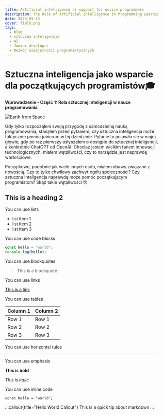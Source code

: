 ```yaml
---
title: Artificial intelligence as support for novice programmers
description: The Role of Artificial Intelligence in Programming Learning
date: 2023-05-23
cover: field.png
tags:
  - blog
  - sztuczna inteligencja
  - AI
  - Junior developer
  - Rozwój umiejętności programistycznych
---
```


# Sztuczna inteligencja jako wsparcie dla początkujących programistów:mortar_board:

**Wprowadzenie - Część 1: Rola sztucznej inteligencji w nauce programowania**

![Earth from Space](/images/blog/heading_ai_for_junior.png)

Gdy tylko rozpocząłem swoją przygodę z samodzielną nauką programowania, stanąłem przed pytaniem, czy sztuczna inteligencja może faktycznie pomóc juniorom w tej dziedzinie. Pytanie to pojawiło się w mojej głowie, gdy po raz pierwszy usłyszałem o dostępie do sztucznej inteligencji, a konkretnie ChatGPT od OpenAI. Chociaż jestem wielkim fanem innowacji technologicznych, miałem wątpliwości, czy to narzędzie jest naprawdę wartościowe.

Początkowo, podobnie jak wiele innych osób, miałem obawy związane z nowością. Czy to tylko chwilowy zachwyt ogółu społeczności? Czy sztuczna inteligencja naprawdę może pomóc początkującym programistom? Skąd takie wątpliwości 😣



## This is a heading 2

You can use lists

- list item 1
- list item 2
- list item 3

You can use code blocks

```js
const hello = "world";
console.log(hello);
```

You can use blockquotes

> This is a blockquote

You can use links

[This is a link](https://www.google.com)

You can use tables

| Column 1 | Column 2 |
| -------- | -------- |
| Row 1    | Row 1    |
| Row 2    | Row 2    |
| Row 3    | Row 3    |

You can use horizontal rules

---

You can use emphasis

**This is bold**

_This is italic_

You can use inline code

`const hello = 'world';`

:::callout{title="Hello World Callout"}
This is a quick tip about markdown
:::
